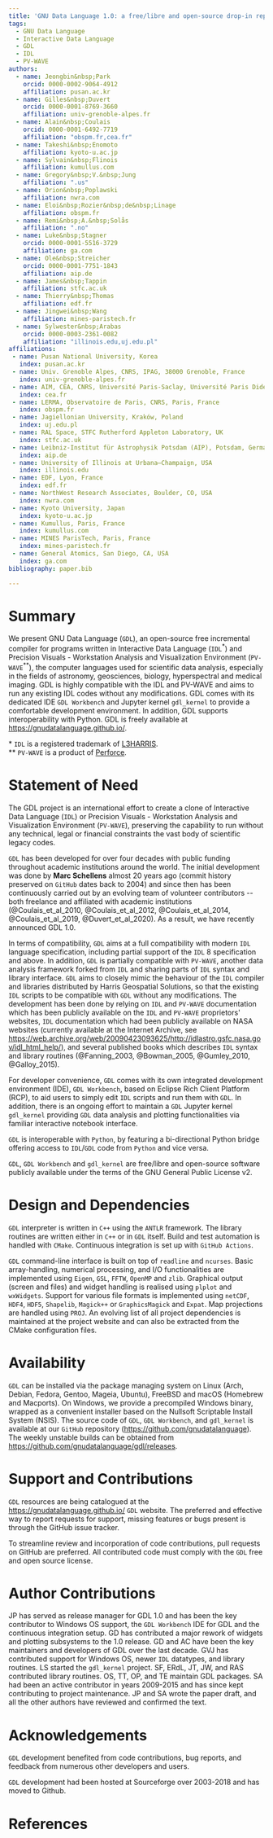 ```yaml
---
title: 'GNU Data Language 1.0: a free/libre and open-source drop-in replacement for IDL/PV-WAVE'
tags:
  - GNU Data Language
  - Interactive Data Language
  - GDL
  - IDL
  - PV-WAVE
authors:
  - name: Jeongbin&nbsp;Park
    orcid: 0000-0002-9064-4912
    affiliation: pusan.ac.kr
  - name: Gilles&nbsp;Duvert
    orcid: 0000-0001-8769-3660 
    affiliation: univ-grenoble-alpes.fr
  - name: Alain&nbsp;Coulais
    orcid: 0000-0001-6492-7719
    affiliation: "obspm.fr,cea.fr"
  - name: Takeshi&nbsp;Enomoto
    affiliation: kyoto-u.ac.jp
  - name: Sylvain&nbsp;Flinois
    affiliation: kumullus.com
  - name: Gregory&nbsp;V.&nbsp;Jung
    affiliation: ".us"
  - name: Orion&nbsp;Poplawski
    affiliation: nwra.com
  - name: Eloi&nbsp;Rozier&nbsp;de&nbsp;Linage
    affiliation: obspm.fr
  - name: Remi&nbsp;A.&nbsp;Solås
    affiliation: ".no" 
  - name: Luke&nbsp;Stagner 
    orcid: 0000-0001-5516-3729
    affiliation: ga.com
  - name: Ole&nbsp;Streicher
    orcid: 0000-0001-7751-1843
    affiliation: aip.de
  - name: James&nbsp;Tappin
    affiliation: stfc.ac.uk
  - name: Thierry&nbsp;Thomas
    affiliation: edf.fr
  - name: Jingwei&nbsp;Wang
    affiliation: mines-paristech.fr
  - name: Sylwester&nbsp;Arabas
    orcid: 0000-0003-2361-0082
    affiliation: "illinois.edu,uj.edu.pl"
affiliations:
 - name: Pusan National University, Korea
   index: pusan.ac.kr
 - name: Univ. Grenoble Alpes, CNRS, IPAG, 38000 Grenoble, France 
   index: univ-grenoble-alpes.fr
 - name: AIM, CEA, CNRS, Université Paris-Saclay, Université Paris Diderot, Sorbonne Paris Cité, Gif-sur-Yvette, France
   index: cea.fr
 - name: LERMA, Observatoire de Paris, CNRS, Paris, France 
   index: obspm.fr
 - name: Jagiellonian University, Kraków, Poland
   index: uj.edu.pl
 - name: RAL Space, STFC Rutherford Appleton Laboratory, UK 
   index: stfc.ac.uk
 - name: Leibniz-Institut für Astrophysik Potsdam (AIP), Potsdam, Germany 
   index: aip.de
 - name: University of Illinois at Urbana–Champaign, USA
   index: illinois.edu
 - name: EDF, Lyon, France
   index: edf.fr
 - name: NorthWest Research Associates, Boulder, CO, USA
   index: nwra.com
 - name: Kyoto University, Japan
   index: kyoto-u.ac.jp
 - name: Kumullus, Paris, France
   index: kumullus.com
 - name: MINES ParisTech, Paris, France
   index: mines-paristech.fr
 - name: General Atomics, San Diego, CA, USA
   index: ga.com
bibliography: paper.bib

---
```


# Summary

We present GNU Data Language (`GDL`), an open-source free incremental compiler for programs written in Interactive Data
  Language (`IDL`<sup>*</sup>) and Precision Visuals - Workstation Analysis and Visualization Environment (`PV-WAVE`<sup>**</sup>),
  the computer languages used for scientific data analysis, especially in the fields of astronomy, geosciences, biology,
  hyperspectral and medical imaging. GDL is highly compatible with the IDL and PV-WAVE and aims to run any existing IDL
  codes without any modifications. GDL comes with its dedicated IDE `GDL Workbench` and Jupyter kernel `gdl_kernel` 
  to provide a comfortable development environment. In addition, GDL supports interoperability with Python. GDL is freely
  available at https://gnudatalanguage.github.io/.

\* `IDL` is a registered trademark of [L3HARRIS](http://l3harrisgeospatial.com). \
** `PV-WAVE` is a product of [Perforce](http://perforce.com).

# Statement of Need

The GDL project is an international effort to create a clone of Interactive Data Language (`IDL`) or Precision Visuals -
  Workstation Analysis and Visualization Environment (`PV-WAVE`), preserving the capability to run without any technical,
  legal or financial constraints the vast body of scientific legacy codes.
  
`GDL` has been developed for over four decades with public funding throughout academic institutions around the world.
  The initial development was done by **Marc Schellens** almost 20 years ago (commit history preserved on `GitHub` dates back to 2004) 
  and since then has been continuously carried out by an evolving team of volunteer contributors -- both freelance and affiliated with
  academic institutions (@Coulais_et_al_2010, @Coulais_et_al_2012, @Coulais_et_al_2014, @Coulais_et_al_2019, @Duvert_et_al_2020).
  As a result, we have recently announced GDL 1.0.

In terms of compatibility, `GDL` aims at a full compatibility with modern `IDL` language specification, including partial
  support of the `IDL` 8 specification and above. In addition, `GDL` is partially compatible with `PV-WAVE`, another data
  analysis framework forked from `IDL` and sharing parts of `IDL` syntax and library interface. `GDL` aims to closely mimic
  the behaviour of the `IDL` compiler and libraries distributed by Harris Geospatial Solutions, so that the existing `IDL`
  scripts to be compatible with `GDL` without any modifications. The development has been done by relying on `IDL` and `PV-WAVE`
  documentation which has been publicly available on the `IDL` and `PV-WAVE` proprietors' websites, `IDL` documentation which
  had been publicly available on NASA websites (currently available at the Internet Archive, see
  <https://web.archive.org/web/20090423093625/http://idlastro.gsfc.nasa.gov/idl_html_help/>), and several published books which
  describes `IDL` syntax and library routines (@Fanning_2003, @Bowman_2005, @Gumley_2010, @Galloy_2015).


For developer convenience, `GDL` comes with its own integrated development environment (IDE), `GDL Workbench`, based on Eclipse
  Rich Client Platform (RCP), to aid users to simply edit `IDL` scripts and run them with `GDL`. In addition, there is an
  ongoing effort to maintain a `GDL` Jupyter kernel `gdl_kernel` providing `GDL` data analysis and plotting functionalities via
  familiar interactive notebook interface.
  
`GDL` is interoperable with `Python`, by featuring a bi-directional Python bridge offering access to `IDL`/`GDL` code from
  `Python` and vice versa.

`GDL`, `GDL Workbench` and `gdl_kernel` are free/libre and open-source software publicly available under the terms of the GNU General
  Public License v2.

# Design and Dependencies

`GDL` interpreter is written in `C++` using the `ANTLR` framework.
The library routines are written either in `C++` or in `GDL` itself.
Build and test automation is handled with `CMake`.
Continuous integration is set up with `GitHub Actions`.

`GDL` command-line interface is built on top of `readline` and `ncurses`.
Basic array-handling, numerical processing, and I/O functionalities are implemented using `Eigen`,
  `GSL`, `FFTW`, `OpenMP` and `zlib`.
Graphical output (screen and files) and widget handling is realised using 
  `plplot` and `wxWidgets`.
Support for various file formats is implemented using `netCDF`, `HDF4`,
  `HDF5`, `Shapelib`, `Magick++` or `GraphicsMagick` and `Expat`.
Map projections are handled using `PROJ`.
An evolving list of all project dependencies is maintained at the project website
  and can also be extracted from the CMake configuration files.

# Availability

`GDL` can be installed via the package managing system on Linux (Arch, Debian, Fedora, Gentoo, Mageia, Ubuntu), 
  FreeBSD and macOS (Homebrew and Macports).
On Windows, we provide a precompiled Windows binary, wrapped as a convenient installer based on the Nullsoft Scriptable
  Install System (NSIS).
The source code of `GDL`, `GDL Workbench`, and `gdl_kernel` is available at our `GitHub` repository (<https://github.com/gnudatalanguage>).
The weekly unstable builds can be obtained from <https://github.com/gnudatalanguage/gdl/releases>.

# Support and Contributions

`GDL` resources are being catalogued at the <https://gnudatalanguage.github.io/> `GDL` website.
  The preferred and effective way to report requests for support, missing features or bugs present
  is through the GitHub issue tracker.

To streamline review and incorporation of code contributions, pull requests on GitHub are preferred.
All contributed code must comply with the `GDL` free and open source license.

# Author Contributions

JP has served as release manager for GDL 1.0 and has been the key contributor to Windows OS support,
the `GDL Workbench` IDE for GDL and the continuous integration setup.
GD has contributed a major rework of widgets and plotting subsystems to the 1.0 release.
GD and AC have been the key maintainers and developers of GDL over the last decade.
GVJ has contributed support for Windows OS, newer `IDL` datatypes, and library routines.
LS started the `gdl_kernel` project.
SF, ERdL, JT, JW, and RAS contributed library routines.
OS, TT, OP, and TE maintain GDL packages.
SA had been an active contributor in years 2009-2015 and has since kept contributing to project maintenance.
JP and SA wrote the paper draft, and all the other authors have reviewed and confirmed the text.

# Acknowledgements
`GDL` development benefited from code contributions, bug reports, and feedback from numerous
other developers and users.

`GDL` development had been hosted at Sourceforge over 2003-2018 and has moved to Github.

# References
